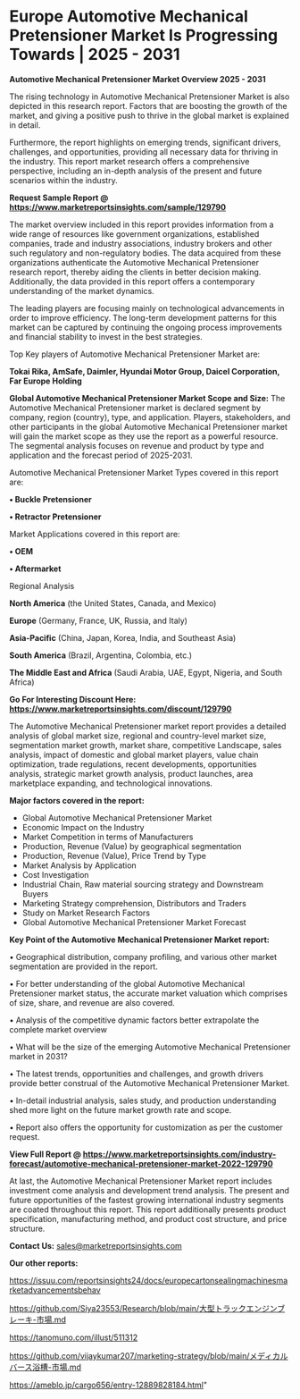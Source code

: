 # Europe Automotive Mechanical Pretensioner Market Is Progressing Towards | 2025 - 2031

<Strong> Automotive Mechanical Pretensioner Market Overview 2025 - 2031</strong>

The rising technology in Automotive Mechanical Pretensioner Market is also depicted in this research report. Factors that are boosting the growth of the market, and giving a positive push to thrive in the global market is explained in detail.

Furthermore, the report highlights on emerging trends, significant drivers, challenges, and opportunities, providing all necessary data for thriving in the industry. This report market research offers a comprehensive perspective, including an in-depth analysis of the present and future scenarios within the industry.

<strong>Request Sample Report @ <a href=https://www.marketreportsinsights.com/sample/129790>https://www.marketreportsinsights.com/sample/129790</a></strong>

The market overview included in this report provides information from a wide range of resources like government organizations, established companies, trade and industry associations, industry brokers and other such regulatory and non-regulatory bodies. The data acquired from these organizations authenticate the Automotive Mechanical Pretensioner research report, thereby aiding the clients in better decision making. Additionally, the data provided in this report offers a contemporary understanding of the market dynamics.

The leading players are focusing mainly on technological advancements in order to improve efficiency. The long-term development patterns for this market can be captured by continuing the ongoing process improvements and financial stability to invest in the best strategies.

Top Key players of Automotive Mechanical Pretensioner Market are:

<strong>Tokai Rika, AmSafe, Daimler, Hyundai Motor Group, Daicel Corporation, Far Europe Holding</strong>

<strong><b>Global Automotive Mechanical Pretensioner Market Scope and Size:</b></strong>
The Automotive Mechanical Pretensioner market is declared segment by company, region (country), type, and application. Players, stakeholders, and other participants in the global Automotive Mechanical Pretensioner market will gain the market scope as they use the report as a powerful resource. The segmental analysis focuses on revenue and product by type and application and the forecast period of 2025-2031.

Automotive Mechanical Pretensioner Market Types covered in this report are:

<strong>• Buckle Pretensioner

• Retractor Pretensioner</strong>

Market Applications covered in this report are:

<strong>• OEM

• Aftermarket</strong> 

Regional Analysis

<strong>North America</strong> (the United States, Canada, and Mexico)

<strong>Europe</strong> (Germany, France, UK, Russia, and Italy)

<strong>Asia-Pacific</strong> (China, Japan, Korea, India, and Southeast Asia)

<strong>South America</strong> (Brazil, Argentina, Colombia, etc.)

<strong>The Middle East and Africa</strong> (Saudi Arabia, UAE, Egypt, Nigeria, and South Africa)

<strong>Go For Interesting Discount Here: <a href=https://www.marketreportsinsights.com/discount/129790>https://www.marketreportsinsights.com/discount/129790</a></strong>

The Automotive Mechanical Pretensioner market report provides a detailed analysis of global market size, regional and country-level market size, segmentation market growth, market share, competitive Landscape, sales analysis, impact of domestic and global market players, value chain optimization, trade regulations, recent developments, opportunities analysis, strategic market growth analysis, product launches, area marketplace expanding, and technological innovations.

<strong><b>Major factors covered in the report:</b></strong>
<ul>
  <li>Global Automotive Mechanical Pretensioner Market </li>
  <li>Economic Impact on the Industry</li>
  <li>Market Competition in terms of Manufacturers</li>
  <li>Production, Revenue (Value) by geographical segmentation</li>
  <li>Production, Revenue (Value), Price Trend by Type</li>
  <li>Market Analysis by Application</li>
  <li>Cost Investigation</li>
  <li>Industrial Chain, Raw material sourcing strategy and Downstream Buyers</li>
  <li>Marketing Strategy comprehension, Distributors and Traders</li>
  <li>Study on Market Research Factors</li>
  <li>Global Automotive Mechanical Pretensioner Market Forecast</li>
</ul>

<strong><b>Key Point of the Automotive Mechanical Pretensioner Market report:</b></strong>

• Geographical distribution, company profiling, and various other market segmentation are provided in the report.

• For better understanding of the global Automotive Mechanical Pretensioner market status, the accurate market valuation which comprises of size, share, and revenue are also covered.

• Analysis of the competitive dynamic factors better extrapolate the complete market overview

• What will be the size of the emerging Automotive Mechanical Pretensioner market in 2031?

• The latest trends, opportunities and challenges, and growth drivers provide better construal of the Automotive Mechanical Pretensioner Market.

• In-detail industrial analysis, sales study, and production understanding shed more light on the future market growth rate and scope.

• Report also offers the opportunity for customization as per the customer request.

<strong><b>View Full Report @ <a href=https://www.marketreportsinsights.com/industry-forecast/automotive-mechanical-pretensioner-market-2022-129790>https://www.marketreportsinsights.com/industry-forecast/automotive-mechanical-pretensioner-market-2022-129790</a></b></strong>


At last, the Automotive Mechanical Pretensioner Market report includes investment come analysis and development trend analysis. The present and future opportunities of the fastest growing international industry segments are coated throughout this report. This report additionally presents product specification, manufacturing method, and product cost structure, and price structure.

<strong>Contact Us:</strong>
sales@marketreportsinsights.com

<strong>Our other reports:</strong>

<a href=https://issuu.com/reportsinsights24/docs/europecartonsealingmachinesmarketadvancementsbehav>https://issuu.com/reportsinsights24/docs/europecartonsealingmachinesmarketadvancementsbehav</a>

<a href=https://github.com/Siya23553/Research/blob/main/大型トラックエンジンブレーキ-市場.md>https://github.com/Siya23553/Research/blob/main/大型トラックエンジンブレーキ-市場.md</a>

<a href=https://tanomuno.com/illust/511312>https://tanomuno.com/illust/511312</a>

<a href=https://github.com/vijaykumar207/marketing-strategy/blob/main/メディカルバース浴槽-市場.md>https://github.com/vijaykumar207/marketing-strategy/blob/main/メディカルバース浴槽-市場.md</a>

<a href=https://ameblo.jp/cargo656/entry-12889828184.html>https://ameblo.jp/cargo656/entry-12889828184.html</a>"
